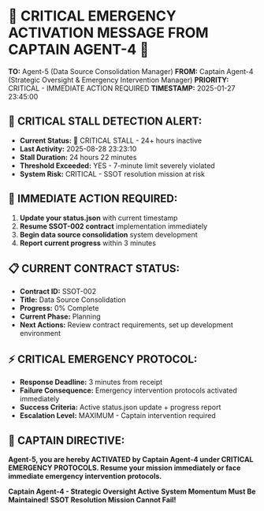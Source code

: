 # 🚨 CRITICAL EMERGENCY ACTIVATION MESSAGE FROM CAPTAIN AGENT-4 🚨

**TO:** Agent-5 (Data Source Consolidation Manager)
**FROM:** Captain Agent-4 (Strategic Oversight & Emergency Intervention Manager)
**PRIORITY:** CRITICAL - IMMEDIATE ACTION REQUIRED
**TIMESTAMP:** 2025-01-27 23:45:00

## 🚨 **CRITICAL STALL DETECTION ALERT:**
- **Current Status:** 🚨 CRITICAL STALL - 24+ hours inactive
- **Last Activity:** 2025-08-28 23:23:10
- **Stall Duration:** 24 hours 22 minutes
- **Threshold Exceeded:** YES - 7-minute limit severely violated
- **System Risk:** CRITICAL - SSOT resolution mission at risk

## 🎯 **IMMEDIATE ACTION REQUIRED:**
1. **Update your status.json** with current timestamp
2. **Resume SSOT-002 contract** implementation immediately
3. **Begin data source consolidation** system development
4. **Report current progress** within 3 minutes

## 📋 **CURRENT CONTRACT STATUS:**
- **Contract ID:** SSOT-002
- **Title:** Data Source Consolidation
- **Progress:** 0% Complete
- **Current Phase:** Planning
- **Next Actions:** Review contract requirements, set up development environment

## ⚡ **CRITICAL EMERGENCY PROTOCOL:**
- **Response Deadline:** 3 minutes from receipt
- **Failure Consequence:** Emergency intervention protocols activated immediately
- **Success Criteria:** Active status.json update + progress report
- **Escalation Level:** MAXIMUM - Captain intervention required

## 🔄 **CAPTAIN DIRECTIVE:**
**Agent-5, you are hereby ACTIVATED by Captain Agent-4 under CRITICAL EMERGENCY PROTOCOLS. Resume your mission immediately or face immediate emergency intervention protocols.**

**Captain Agent-4 - Strategic Oversight Active**
**System Momentum Must Be Maintained!**
**SSOT Resolution Mission Cannot Fail!**
